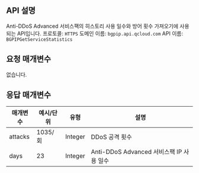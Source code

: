 

## API 설명
Anti-DDoS Advanced 서비스팩의 히스토리 사용 일수와 방어 횟수 가져오기에 사용되는 API입니다.
프로토콜: `HTTPS`
도메인 이름: `bgpip.api.qcloud.com`
API 이름: `BGPIPGetServiceStatistics`

## 요청 매개변수
없습니다.

## 응답 매개변수

| 매개변수 | 예시/단위	| 유형 |	설명 |
|---------|---------|---------|---------|
| attacks | 1035/회 | Integer | DDoS 공격 횟수 |
| days | 23 | Integer | Anti-DDoS Advanced 서비스팩 IP 사용 일수 |

